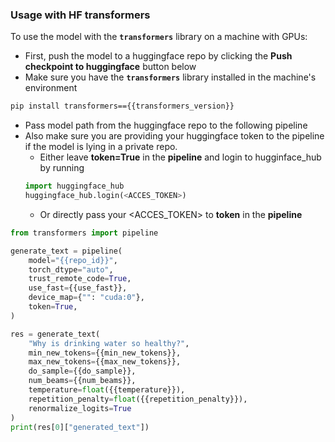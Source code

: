 ### Usage with HF transformers

To use the model with the <b>`transformers`</b> library on a machine with GPUs:
- First, push the model to a huggingface repo by clicking the <b>Push checkpoint to huggingface</b> button below
- Make sure you have the <b>`transformers`</b> library installed in the machine's environment

```bash
pip install transformers=={{transformers_version}}
```
- Pass model path from the huggingface repo to the following pipeline
- Also make sure you are providing your huggingface token to the pipeline if the model is lying in a private repo.
   - Either leave <b>token=True</b> in the <b>pipeline</b> and login to hugginface_hub by running
   ```python
   import huggingface_hub
   huggingface_hub.login(<ACCES_TOKEN>)
   ```
   - Or directly pass your <ACCES_TOKEN> to <b>token</b> in the <b>pipeline</b>
```python
from transformers import pipeline

generate_text = pipeline(
    model="{{repo_id}}",
    torch_dtype="auto",
    trust_remote_code=True,
    use_fast={{use_fast}},
    device_map={"": "cuda:0"},
    token=True,
)

res = generate_text(
    "Why is drinking water so healthy?",
    min_new_tokens={{min_new_tokens}},
    max_new_tokens={{max_new_tokens}},
    do_sample={{do_sample}},
    num_beams={{num_beams}},
    temperature=float({{temperature}}),
    repetition_penalty=float({{repetition_penalty}}),
    renormalize_logits=True
)
print(res[0]["generated_text"])
```

